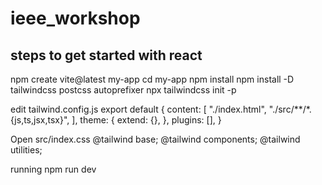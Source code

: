 ﻿# ieee_workshop

## steps to get started with react

npm create vite@latest my-app
cd my-app
npm install
npm install -D tailwindcss postcss autoprefixer
npx tailwindcss init -p

edit tailwind.config.js
export default {
  content: [
    "./index.html",
    "./src/**/*.{js,ts,jsx,tsx}",
  ],
  theme: {
    extend: {},
  },
  plugins: [],
}

Open src/index.css
@tailwind base;
@tailwind components;
@tailwind utilities;


running
npm run dev



